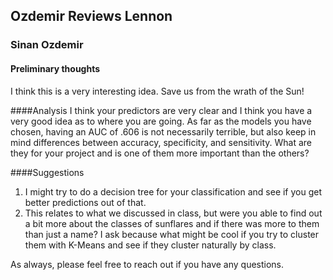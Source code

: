 ## Ozdemir Reviews Lennon
### Sinan Ozdemir

#### Preliminary thoughts
I think this is a very interesting idea. Save us from the wrath of the Sun!

####Analysis
I think your predictors are very clear and I think you have a very good idea as to where you are going. As far as the models you have chosen, having an AUC of .606 is not necessarily terrible, but also keep in mind differences between accuracy, specificity, and sensitivity. What are they for your project and is one of them more important than the others?


####Suggestions
1. I might try to do a decision tree for your classification and see if you get better predictions out of that.
2. This relates to what we discussed in class, but were you able to find out a bit more about the classes of sunflares and if there was more to them than just a name? I ask because what might be cool if you try to cluster them with K-Means and see if they cluster naturally by class.


As always, please feel free to reach out if you have any questions.